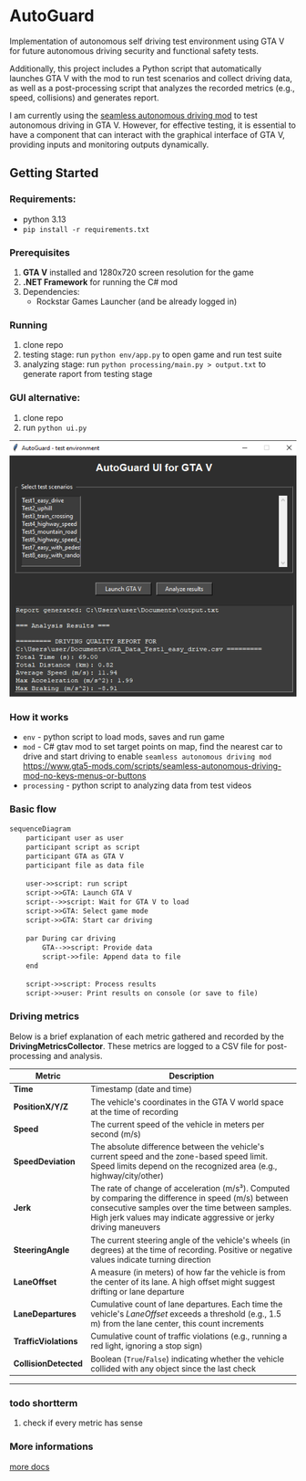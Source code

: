 # AutoGuard
Implementation of autonomous self driving test environment using GTA V for future autonomous driving security and functional safety tests.

Additionally, this project includes a Python script that automatically launches GTA V with the mod to run test scenarios and collect driving data, as well as a post-processing script that analyzes the recorded metrics (e.g., speed, collisions) and generates report.

I am currently using the [seamless autonomous driving mod](https://www.gta5-mods.com/scripts/seamless-autonomous-driving-mod-no-keys-menus-or-buttons) to test autonomous driving in GTA V. However, for effective testing, it is essential to have a component that can interact with the graphical interface of GTA V, providing inputs and monitoring outputs dynamically.

## Getting Started

### Requirements:
 - python 3.13
 - `pip install -r requirements.txt`

### Prerequisites
1. **GTA V** installed and 1280x720 screen resolution for the game
2. **.NET Framework** for running the C# mod
3. Dependencies:
   - Rockstar Games Launcher (and be already logged in)

### Running
1. clone repo
2. testing stage: run `python env/app.py` to open game and run test suite
3. analyzing stage: run `python processing/main.py > output.txt` to generate raport from testing stage


### GUI alternative:
1. clone repo
2. run `python ui.py`

![tkinter ui for AutoGuard](gui.png)

### How it works
- `env` - python script to load mods, saves and run game
- `mod` - C# gtav mod to set target points on map, find the nearest car to drive and start driving to enable `seamless autonomous driving mod`  
https://www.gta5-mods.com/scripts/seamless-autonomous-driving-mod-no-keys-menus-or-buttons
- `processing` - python script to analyzing data from test videos

### Basic flow  
```mermaid
sequenceDiagram
    participant user as user
    participant script as script
    participant GTA as GTA V
    participant file as data file

    user->>script: run script
    script->>GTA: Launch GTA V
    script-->>script: Wait for GTA V to load
    script->>GTA: Select game mode
    script->>GTA: Start car driving

    par During car driving
        GTA-->>script: Provide data
        script->>file: Append data to file
    end

    script->>script: Process results
    script->>user: Print results on console (or save to file)
```

### Driving metrics

Below is a brief explanation of each metric gathered and recorded by the **DrivingMetricsCollector**. These metrics are logged to a CSV file for post-processing and analysis.

| **Metric**              | **Description**  |
|-------------------------|--------------------------------------------------------------------------------------------------------------------------------------------------------------------------------------------------------------------------------------------------------------------------------------------------|
| **Time**               | Timestamp (date and time)|
| **PositionX/Y/Z**      | The vehicle's coordinates in the GTA V world space at the time of recording|
| **Speed**              | The current speed of the vehicle in meters per second (m/s)|
| **SpeedDeviation**     | The absolute difference between the vehicle's current speed and the zone-based speed limit. Speed limits depend on the recognized area (e.g., highway/city/other)|
| **Jerk**               | The rate of change of acceleration (m/s³). Computed by comparing the difference in speed (m/s) between consecutive samples over the time between samples. High jerk values may indicate aggressive or jerky driving maneuvers|
| **SteeringAngle**      | The current steering angle of the vehicle's wheels (in degrees) at the time of recording. Positive or negative values indicate turning direction|
| **LaneOffset**         | A measure (in meters) of how far the vehicle is from the center of its lane. A high offset might suggest drifting or lane departure|
| **LaneDepartures**     | Cumulative count of lane departures. Each time the vehicle's *LaneOffset* exceeds a threshold (e.g., 1.5 m) from the lane center, this count increments|
| **TrafficViolations**  | Cumulative count of traffic violations (e.g., running a red light, ignoring a stop sign)|
| **CollisionDetected**  | Boolean (`True`/`False`) indicating whether the vehicle collided with any object since the last check|
---

### todo shortterm
1. check if every metric has sense

### More informations
[more docs](https://docs.google.com/document/d/1IKcRw_cjcgbgFVxM3nnlapJooMkW_Ll9Ibul6B54esw)
